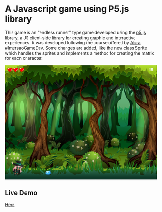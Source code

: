 # A Javascript game using P5.js library

This game is an "endless runner" type game developed using the [p5.js](https://p5js.org/) library, a JS client-side library for creating graphic and interactive experiences. It was developed following the course offered by [Alura](https://www.alura.com.br/) #ImersaoGameDev. Some changes are added, like the new class Sprite which handles the sprites and implements a method for creating the matrix for each character.

<img src="https://github.com/GuilleAngulo/game/blob/master/images/assets/game.png" width="900">

## Live Demo
[Here](https://game.guilleangulo.me/)
